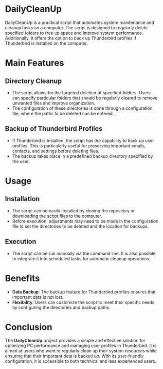 # DailyCleanUp

DailyCleanUp is a practical script that automates system maintenance and cleanup tasks on a computer. The script is designed to regularly delete specified folders to free up space and improve system performance. Additionally, it offers the option to back up Thunderbird profiles if Thunderbird is installed on the computer.

# Main Features

## Directory Cleanup
- The script allows for the targeted deletion of specified folders. Users can specify particular folders that should be regularly cleared to remove unwanted files and improve organization.
- The configuration of these directories is done through a configuration file, where the paths to be deleted can be entered.

## Backup of Thunderbird Profiles
- If Thunderbird is installed, the script has the capability to back up user profiles. This is particularly useful for preserving important emails, contacts, and settings before deleting files.
- The backup takes place in a predefined backup directory specified by the user.

# Usage

## Installation
- The script can be easily installed by cloning the repository or downloading the script files to the computer.
- Before execution, adjustments may need to be made in the configuration file to set the directories to be deleted and the location for backups.

## Execution
- The script can be run manually via the command line. It is also possible to integrate it into scheduled tasks for automatic cleanup operations.

# Benefits
- **Data Backup**: The backup feature for Thunderbird profiles ensures that important data is not lost.
- **Flexibility**: Users can customize the script to meet their specific needs by configuring the directories and backup paths.

# Conclusion
The **DailyCleanUp** project provides a simple and effective solution for optimizing PC performance and managing user profiles in Thunderbird. It is aimed at users who want to regularly clean up their system resources while ensuring that their important data is backed up. With its user-friendly configuration, it is accessible to both technical and less experienced users.
